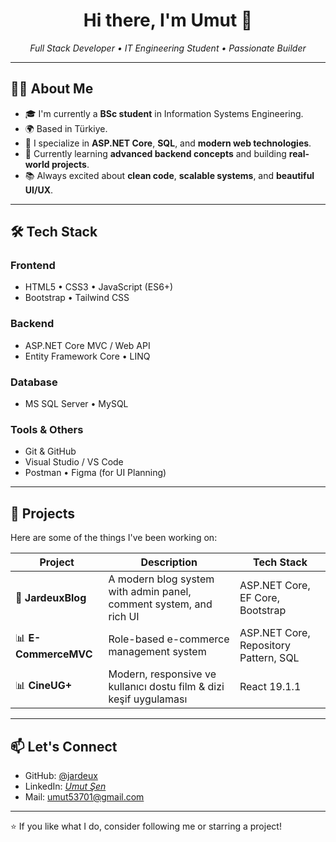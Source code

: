 <h1 align="center">Hi there, I'm Umut 👋</h1>

<p align="center">
  <em>Full Stack Developer • IT Engineering Student • Passionate Builder</em>
</p>

---

## 🧑‍💻 About Me

- 🎓 I'm currently a **BSc student** in Information Systems Engineering.
- 🌍 Based in Türkiye.
- 💼 I specialize in **ASP.NET Core**, **SQL**, and **modern web technologies**.
- 🧠 Currently learning **advanced backend concepts** and building **real-world projects**.
- 📚 Always excited about **clean code**, **scalable systems**, and **beautiful UI/UX**.

---

## 🛠️ Tech Stack

### Frontend
- HTML5 • CSS3 • JavaScript (ES6+)
- Bootstrap • Tailwind CSS

### Backend
- ASP.NET Core MVC / Web API
- Entity Framework Core • LINQ

### Database
- MS SQL Server • MySQL

### Tools & Others
- Git & GitHub
- Visual Studio / VS Code
- Postman • Figma (for UI Planning)

---

## 🚀 Projects

Here are some of the things I've been working on:

| Project | Description | Tech Stack |
|--------|-------------|------------|
| 🎯 **JardeuxBlog** | A modern blog system with admin panel, comment system, and rich UI | ASP.NET Core, EF Core, Bootstrap |
| 📊 **E-CommerceMVC** | Role-based e-commerce management system | ASP.NET Core, Repository Pattern, SQL |
| 📊 **CineUG+**  |Modern, responsive ve kullanıcı dostu film & dizi keşif uygulaması | React 19.1.1  |

---

## 📫 Let's Connect

- GitHub: [@jardeux](https://github.com/jardeux)
- LinkedIn: *[Umut Şen](https://www.linkedin.com/in/umut-%C5%9Fen-6932b62b2/)*
- Mail: umut53701@gmail.com

---

⭐ If you like what I do, consider following me or starring a project!

